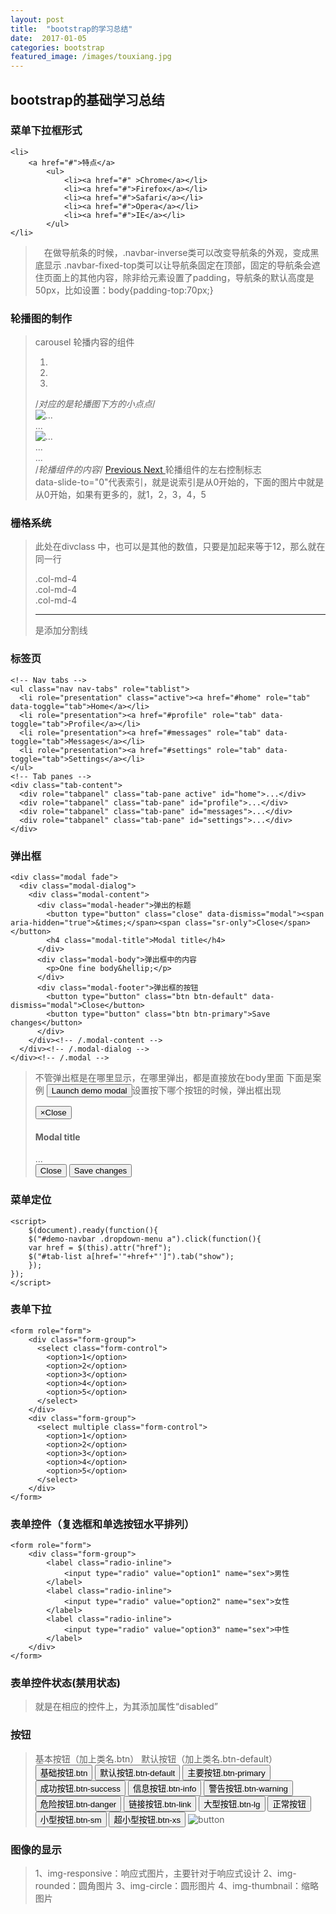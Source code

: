 ```yaml
---
layout: post
title:  "bootstrap的学习总结"
date:  2017-01-05
categories: bootstrap
featured_image: /images/touxiang.jpg
---
```


## bootstrap的基础学习总结

### 菜单下拉框形式
	<li>
        <a href="#">特点</a>
            <ul>
				<li><a href="#" >Chrome</a></li>
                <li><a href="#">Firefox</a></li>
                <li><a href="#">Safari</a></li>
                <li><a href="#">Opera</a></li>
                <li><a href="#">IE</a></li>
            </ul>
	</li>
>&emsp;在做导航条的时候，.navbar-inverse类可以改变导航条的外观，变成黑底显示
>.navbar-fixed-top类可以让导航条固定在顶部，固定的导航条会遮住页面上的其他内容，除非给<body>元素设置了padding，导航条的默认高度是50px，比如设置：body{padding-top:70px;}
>

### 轮播图的制作
>carousel 轮播内容的组件
	<div id="carousel-example-generic" class="carousel slide" data-ride="carousel">
		<!-- Indicators -->
		<ol class="carousel-indicators">
			<li data-target="#carousel-example-generic" data-slide-to="0" class="active"></li>
			<li data-target="#carousel-example-generic" data-slide-to="1"></li>
			<li data-target="#carousel-example-generic" data-slide-to="2"></li>
		</ol>/*对应的是轮播图下方的小点点*/
		<!-- Wrapper for slides -->
		<div class="carousel-inner" role="listbox">
			<div class="item active">
			  <img src="..." alt="...">
			  <div class="carousel-caption">
				...
			</div>
		</div>
		<div class="item">
		  <img src="..." alt="...">
		  <div class="carousel-caption">
			...
		  </div>
		</div>
		...
		</div>/*轮播组件的内容*/
		<!-- Controls -->
		<a class="left carousel-control" href="#carousel-example-generic" role="button" data-slide="prev">
			<span class="glyphicon glyphicon-chevron-left"></span>
			<span class="sr-only">Previous</span>
		</a>
		<a class="right carousel-control" href="#carousel-example-generic" role="button" data-slide="next">
			<span class="glyphicon glyphicon-chevron-right"></span>
			<span class="sr-only">Next</span>
		</a>轮播组件的左右控制标志
	</div>
>data-slide-to="0"代表索引，就是说索引是从0开始的，下面的图片中就是从0开始，如果有更多的，就1，2，3，4，5
>

### 栅格系统
>此处在divclass 中，也可以是其他的数值，只要是加起来等于12，那么就在同一行
	<div class="container">
		<div class="row">
			<div class="col-md-4">.col-md-4</div>
			<div class="col-md-4">.col-md-4</div>
			<div class="col-md-4">.col-md-4</div>
		</div>
	</div>
><hr>是添加分割线

### 标签页
	<!-- Nav tabs -->
	<ul class="nav nav-tabs" role="tablist">
	  <li role="presentation" class="active"><a href="#home" role="tab" data-toggle="tab">Home</a></li>
	  <li role="presentation"><a href="#profile" role="tab" data-toggle="tab">Profile</a></li>
	  <li role="presentation"><a href="#messages" role="tab" data-toggle="tab">Messages</a></li>
	  <li role="presentation"><a href="#settings" role="tab" data-toggle="tab">Settings</a></li>
	</ul>
	<!-- Tab panes -->
	<div class="tab-content">
	  <div role="tabpanel" class="tab-pane active" id="home">...</div>
	  <div role="tabpanel" class="tab-pane" id="profile">...</div>
	  <div role="tabpanel" class="tab-pane" id="messages">...</div>
	  <div role="tabpanel" class="tab-pane" id="settings">...</div>
	</div>

### 弹出框
	<div class="modal fade">
	  <div class="modal-dialog">
		<div class="modal-content">
		  <div class="modal-header">弹出的标题
			<button type="button" class="close" data-dismiss="modal"><span aria-hidden="true">&times;</span><span class="sr-only">Close</span></button>
			<h4 class="modal-title">Modal title</h4>
		  </div>
		  <div class="modal-body">弹出框中的内容
			<p>One fine body&hellip;</p>
		  </div>
		  <div class="modal-footer">弹出框的按钮
			<button type="button" class="btn btn-default" data-dismiss="modal">Close</button>
			<button type="button" class="btn btn-primary">Save changes</button>
		  </div>
		</div><!-- /.modal-content -->
	  </div><!-- /.modal-dialog -->
	</div><!-- /.modal -->
>不管弹出框是在哪里显示，在哪里弹出，都是直接放在body里面
>下面是案例
	<!-- Button trigger modal -->
	<button type="button" class="btn btn-primary btn-lg" data-toggle="modal" data-target="#myModal">
	  Launch demo modal
	</button>设置按下哪个按钮的时候，弹出框出现
	<!-- Modal -->
	<div class="modal fade" id="myModal" tabindex="-1" role="dialog" aria-labelledby="myModalLabel" aria-hidden="true">
	  <div class="modal-dialog">
		<div class="modal-content">
		  <div class="modal-header">
			<button type="button" class="close" data-dismiss="modal"><span aria-hidden="true">&times;</span><span class="sr-only">Close</span></button>
			<h4 class="modal-title" id="myModalLabel">Modal title</h4>
		  </div>
		  <div class="modal-body">
			...
		  </div>
		  <div class="modal-footer">
			<button type="button" class="btn btn-default" data-dismiss="modal">Close</button>
			<button type="button" class="btn btn-primary">Save changes</button>
		  </div>
		</div>
	  </div>
	</div>
>

### 菜单定位
	<script>
		$(document).ready(function(){
		$("#demo-navbar .dropdown-menu a").click(function(){
		var href = $(this).attr("href");
		$("#tab-list a[href='"+href+"']").tab("show");
		});
	});
	</script>

### 表单下拉
	<form role="form">
		<div class="form-group">
		  <select class="form-control">
			<option>1</option>
			<option>2</option>
			<option>3</option>
			<option>4</option>
			<option>5</option>
		  </select>
		</div>
		<div class="form-group">
		  <select multiple class="form-control">
			<option>1</option>
			<option>2</option>
			<option>3</option>
			<option>4</option>
			<option>5</option>
		  </select>
		</div>
	</form>

### 表单控件（复选框和单选按钮水平排列）
	<form role="form">
		<div class="form-group">
			<label class="radio-inline">
				<input type="radio" value="option1" name="sex">男性
			</label>
			<label class="radio-inline">
				<input type="radio" value="option2" name="sex">女性
			</label>
			<label class="radio-inline">
				<input type="radio" value="option3" name="sex">中性
			</label>
		</div>
	</form>
	
### 表单控件状态(禁用状态)
>就是在相应的控件上，为其添加属性“disabled”

### 按钮
>基本按钮（加上类名.btn）
>默认按钮（加上类名.btn-default）
	<button class="btn" type="button">基础按钮.btn</button>
	<button class="btn btn-default" type="button">默认按钮.btn-default</button>
	<button class="btn btn-primary" type="button">主要按钮.btn-primary</button>
	<button class="btn btn-success" type="button">成功按钮.btn-success</button>
	<button class="btn btn-info" type="button">信息按钮.btn-info</button>
	<button class="btn btn-warning" type="button">警告按钮.btn-warning</button>
	<button class="btn btn-danger" type="button">危险按钮.btn-danger</button>
	<button class="btn btn-link" type="button">链接按钮.btn-link</button>
	<button class="btn btn-primary btn-lg" type="button">大型按钮.btn-lg</button>
	<button class="btn btn-primary" type="button">正常按钮</button>
	<button class="btn btn-primary btn-sm" type="button">小型按钮.btn-sm</button>
	<button class="btn btn-primary btn-xs" type="button">超小型按钮.btn-xs</button>
>![button](images/btn.jpg)
	
### 图像的显示
>1、img-responsive：响应式图片，主要针对于响应式设计
>2、img-rounded：圆角图片
>3、img-circle：圆形图片
>4、img-thumbnail：缩略图片
>
















